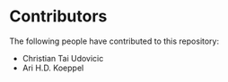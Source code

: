 # Contributors
The following people have contributed to this repository:

- Christian Tai Udovicic
- Ari H.D. Koeppel
